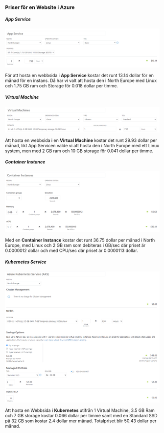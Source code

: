 ### Priser för en Website i Azure

##### App Service

![az-app](az-app.PNG)

För att hosta en webbsida i **App Service** kostar det runt 13.14 dollar för en månad för en instans. Då har vi valt att hosta den i North Europe med Linux och 1.75 GB ram och Storage för 0.018 dollar per timme.



##### Virtual Machine

![az-vm](az-vm.PNG)

Att hosta en webbsida i en **Virtual Machine** kostar det runt 29.93 dollar per månad, likt App Servicen valde vi att hosta den i North Europe med ett Linux system, men med  2 GB ram och 10 GB storage för 0.041 dollar per timme.



##### Container Instance

![az-ci](az-ci.PNG)

Med en **Container Instance** kostar det runt 36.75 dollar per månad i North Europe, med Linux och 2 GB ram som debiteras i GB/sec där priset är 0.0000012 dollar och med CPU/sec där priset är 0.0000113 dollar.



##### Kubernetes Service

![az-aks](az-aks.PNG)

Att hosta en Webbsida i **Kubernetes** utifrån 1 Virtual Machine, 3.5 GB Ram och 7 GB storage kostar 0.066 dollar per timme samt med en Standard SSD på 32 GB som kostar 2.4 dollar mer månad. Totalpriset blir 50.43 dollar per månad.